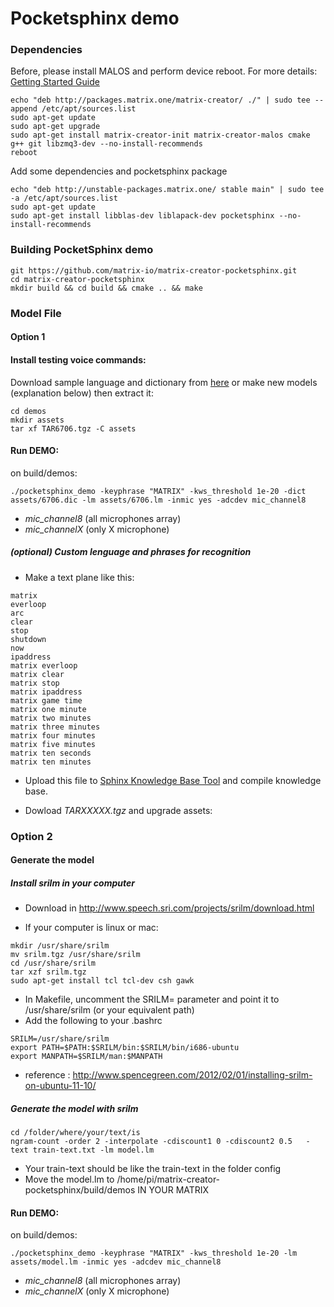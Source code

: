 # Pocketsphinx demo

### Dependencies 

Before, please install MALOS and perform device reboot. For more details: [Getting Started Guide](https://github.com/matrix-io/matrix-creator-quickstart/wiki/2.-Getting-Started)
```
echo "deb http://packages.matrix.one/matrix-creator/ ./" | sudo tee --append /etc/apt/sources.list
sudo apt-get update
sudo apt-get upgrade
sudo apt-get install matrix-creator-init matrix-creator-malos cmake g++ git libzmq3-dev --no-install-recommends
reboot
```
Add some dependencies and pocketsphinx package
```
echo "deb http://unstable-packages.matrix.one/ stable main" | sudo tee -a /etc/apt/sources.list
sudo apt-get update
sudo apt-get install libblas-dev liblapack-dev pocketsphinx --no-install-recommends
```

### Building PocketSphinx demo
``` 
git https://github.com/matrix-io/matrix-creator-pocketsphinx.git
cd matrix-creator-pocketsphinx
mkdir build && cd build && cmake .. && make
```
### Model File

#### Option 1

#### Install testing voice commands:
Download sample language and dictionary from [here](https://drive.google.com/file/d/0B3lA7p7SjZu-YUJxYmIwcnh4Qlk/view?usp=sharing) or make new models (explanation below) then extract it:
```
cd demos
mkdir assets
tar xf TAR6706.tgz -C assets
```

#### Run DEMO:
on build/demos:
```
./pocketsphinx_demo -keyphrase "MATRIX" -kws_threshold 1e-20 -dict assets/6706.dic -lm assets/6706.lm -inmic yes -adcdev mic_channel8
``` 
- *mic_channel8* (all microphones array)
- *mic_channelX* (only X microphone)

##### (optional) Custom lenguage and phrases for recognition 

+ Make a text plane like this: 
``` 
matrix
everloop
arc 
clear
stop
shutdown
now
ipaddress
matrix everloop
matrix clear
matrix stop
matrix ipaddress
matrix game time
matrix one minute
matrix two minutes
matrix three minutes
matrix four minutes
matrix five minutes
matrix ten seconds
matrix ten minutes
```

+ Upload this file to [Sphinx Knowledge Base Tool](http://www.speech.cs.cmu.edu/tools/lmtool-new.html) and compile knowledge base.

+ Dowload *TARXXXXX.tgz* and upgrade assets:


### Option 2
#### Generate the model

##### Install srilm in your computer
- Download in http://www.speech.sri.com/projects/srilm/download.html

- If your computer is linux or mac:

```
mkdir /usr/share/srilm
mv srilm.tgz /usr/share/srilm
cd /usr/share/srilm
tar xzf srilm.tgz
sudo apt-get install tcl tcl-dev csh gawk
```
- In Makefile, uncomment the SRILM= parameter and point it to /usr/share/srilm (or your equivalent path)
- Add the following to your .bashrc

```
SRILM=/usr/share/srilm
export PATH=$PATH:$SRILM/bin:$SRILM/bin/i686-ubuntu
export MANPATH=$SRILM/man:$MANPATH
```
- reference : http://www.spencegreen.com/2012/02/01/installing-srilm-on-ubuntu-11-10/ 

##### Generate the model with srilm

```
cd /folder/where/your/text/is
ngram-count -order 2 -interpolate -cdiscount1 0 -cdiscount2 0.5   -text train-text.txt -lm model.lm
```
- Your train-text should be like the train-text in the folder config
- Move the model.lm to /home/pi/matrix-creator-pocketsphinx/build/demos IN YOUR MATRIX

#### Run DEMO:
on build/demos:
```
./pocketsphinx_demo -keyphrase "MATRIX" -kws_threshold 1e-20 -lm assets/model.lm -inmic yes -adcdev mic_channel8
``` 
- *mic_channel8* (all microphones array)
- *mic_channelX* (only X microphone)



